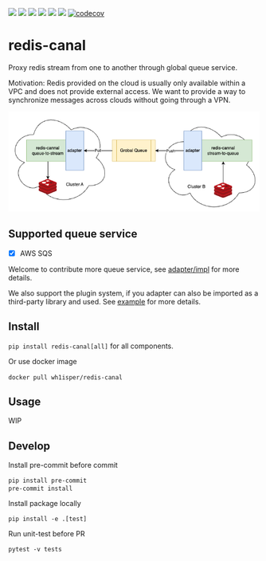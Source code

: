 ![](https://img.shields.io/github/license/wh1isper/redis-canal)
![](https://img.shields.io/github/v/release/wh1isper/redis-canal)
![](https://img.shields.io/docker/image-size/wh1isper/redis-canal)
![](https://img.shields.io/pypi/dm/redis-canal)
![](https://img.shields.io/github/last-commit/wh1isper/redis-canal)
![](https://img.shields.io/pypi/pyversions/redis-canal)
[![codecov](https://codecov.io/gh/Wh1isper/redis-canal/graph/badge.svg?token=DI8L42sAMw)](https://codecov.io/gh/Wh1isper/redis-canal)

# redis-canal

Proxy redis stream from one to another through global queue service.

Motivation: Redis provided on the cloud is usually only available within a VPC and does not provide external access. We want to provide a way to synchronize messages across clouds without going through a VPN.

![Architecture Overview](./assets/Architecture.png)

## Supported queue service

- [x] AWS SQS

Welcome to contribute more queue service, see [adapter/impl](./redis_canal/adapter/impl/) for more details.

We also support the plugin system, if you adapter can also be imported as a third-party library and used. See [example](./example/extension/custom-adapter/) for more details.

## Install

`pip install redis-canal[all]` for all components.

Or use docker image

`docker pull wh1isper/redis-canal`

## Usage

WIP

## Develop

Install pre-commit before commit

```
pip install pre-commit
pre-commit install
```

Install package locally

```
pip install -e .[test]
```

Run unit-test before PR

```
pytest -v tests
```
